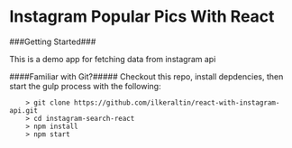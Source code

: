# Instagram Popular Pics With React

###Getting Started###

This is a demo app for fetching data from instagram api

####Familiar with Git?#####
Checkout this repo, install depdencies, then start the gulp process with the following:

```
	> git clone https://github.com/ilkeraltin/react-with-instagram-api.git
	> cd instagram-search-react
	> npm install
	> npm start
```
